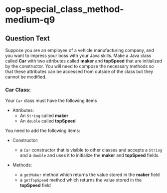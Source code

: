 # oop-special_class_method-medium-q9

## Question Text

Suppose you are an employee of a vehicle manufacturing company, and you want to impress your boss with your Java skills. 
Make a Java class called **Car** with two attributes called **maker** and **topSpeed** that are initialized by 
the constructor. You will need to compose the necessary methods so that these attributes can be accessed from outside 
of the class but they cannot be modified.

### Car Class:

Your `Car` class must have the following items

- Attributes:
    - An `String` called **maker**
    - An `double` called **topSpeed**

You need to add the following items:

- Constructor:
    - a `Car` constructor that is visible to other classes and accepts a `String` and a `double` and uses it to initialize the
      **maker** and **topSpeed** fields.

- Methods:
    - a `getMaker` method which returns the value stored in the **maker** field
    - a `getTopSpeed` method which returns the value stored in the **topSpeed** field